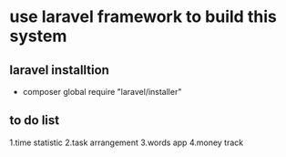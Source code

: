 # use laravel framework to build this system

## laravel installtion
- composer global require "laravel/installer"


## to do list
1.time statistic
2.task arrangement
3.words app
4.money track